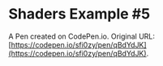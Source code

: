 # Shaders Example #5

A Pen created on CodePen.io. Original URL: [https://codepen.io/sfi0zy/pen/qBdYdJK](https://codepen.io/sfi0zy/pen/qBdYdJK).

